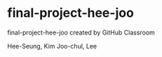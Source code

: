 # final-project-hee-joo
final-project-hee-joo created by GitHub Classroom

Hee-Seung, Kim
Joo-chul, Lee
